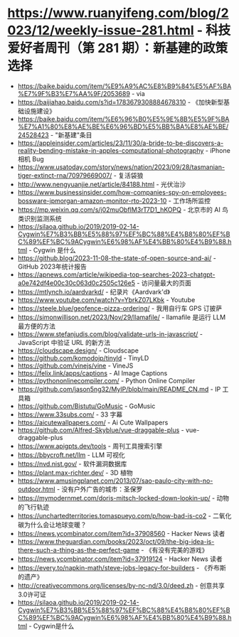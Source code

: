 # https://www.ruanyifeng.com/blog/2023/12/weekly-issue-281.html - 科技爱好者周刊（第 281 期）：新基建的政策选择

- https://baike.baidu.com/item/%E9%A9%AC%E8%B9%84%E5%AF%BA%E7%9F%B3%E7%AA%9F/2053689 - via
- https://baijiahao.baidu.com/s?id=1783679308884678310 - 《加快新型基础设施建设》
- https://baike.baidu.com/item/%E6%96%B0%E5%9E%8B%E5%9F%BA%E7%A1%80%E8%AE%BE%E6%96%BD%E5%BB%BA%E8%AE%BE/24528423 - "新基建"条目
- https://appleinsider.com/articles/23/11/30/a-bride-to-be-discovers-a-reality-bending-mistake-in-apples-computational-photography - iPhone 相机 Bug
- https://www.usatoday.com/story/news/nation/2023/09/28/tasmanian-tiger-extinct-rna/70979669007/ - 复活袋狼
- http://www.nengyuanjie.net/article/84188.html - 光伏治沙
- https://www.businessinsider.com/how-companies-spy-on-employees-bossware-jpmorgan-amazon-monitor-rto-2023-10 - 工作场所监控
- https://mp.weixin.qq.com/s/j02muObfIM3rT7D1_hKOPQ - 北京市的 AI 鸟类识别监测系统
- https://silaoa.github.io/2019/2019-02-14-Cygwin%E7%B3%BB%E5%88%97%EF%BC%88%E4%B8%80%EF%BC%89%EF%BC%9ACygwin%E6%98%AF%E4%BB%80%E4%B9%88.html - Cygwin 是什么
- https://github.blog/2023-11-08-the-state-of-open-source-and-ai/ - GitHub 2023年统计报告
- https://apnews.com/article/wikipedia-top-searches-2023-chatgpt-a0e742df4e00c30c063d0c2505c126e5 - 访问量最大的页面
- https://mtlynch.io/aardvarkd/ - 纪录片《Aardvark'd》
- https://www.youtube.com/watch?v=YbrkZ07LKbk - Youtube
- https://steele.blue/geofence-pizza-ordering/ - 我用自行车 GPS 订披萨
- https://simonwillison.net/2023/Nov/29/llamafile/ - llamafile 是运行 LLM 最方便的方法
- https://www.stefanjudis.com/blog/validate-urls-in-javascript/ - JavaScript 中验证 URL 的新方法
- https://cloudscape.design/ - Cloudscape
- https://github.com/komodojp/tinyld - TinyLD
- https://github.com/vinejs/vine - VineJS
- https://felix.link/apps/captions - AI Image Captions
- https://pythononlinecompiler.com/ - Python Online Compiler
- https://github.com/jason5ng32/MyIP/blob/main/README_CN.md - IP 工具箱
- https://github.com/Bistutu/GoMusic - GoMusic
- https://www.33subs.com/ - 33 字幕
- https://aicutewallpapers.com/ - Ai Cute Wallpapers
- https://github.com/Alfred-Skyblue/vue-draggable-plus - vue-draggable-plus
- https://www.apigpts.dev/tools - 周刊工具搜索引擎
- https://bbycroft.net/llm - LLM 可视化
- https://nvd.nist.gov/ - 软件漏洞数据库
- https://plant.max-richter.dev/ - 3D 植物
- https://www.amusingplanet.com/2013/07/sao-paulo-city-with-no-outdoor.html - 没有户外广告的城市：圣保罗
- https://mymodernmet.com/doris-mitsch-locked-down-lookin-up/ - 动物的飞行轨迹
- https://unchartedterritories.tomaspueyo.com/p/how-bad-is-co2 - 二氧化碳为什么会让地球变暖？
- https://news.ycombinator.com/item?id=37908560 - Hacker News 读者
- https://www.theguardian.com/books/2023/oct/09/the-big-idea-is-there-such-a-thing-as-the-perfect-game - 《有没有完美的游戏》
- https://news.ycombinator.com/item?id=37919124 - Hacker News 读者
- https://every.to/napkin-math/steve-jobs-legacy-for-builders - 《乔布斯的遗产》
- http://creativecommons.org/licenses/by-nc-nd/3.0/deed.zh - 创意共享3.0许可证
- https://silaoa.github.io/2019/2019-02-14-Cygwin%E7%B3%BB%E5%88%97%EF%BC%88%E4%B8%80%EF%BC%89%EF%BC%9ACygwin%E6%98%AF%E4%BB%80%E4%B9%88.html - Cygwin是什么